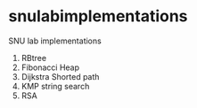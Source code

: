 # snulabimplementations
SNU lab implementations  
1. RBtree  
2. Fibonacci Heap  
3. Dijkstra Shorted path  
4. KMP string search  
5. RSA  
